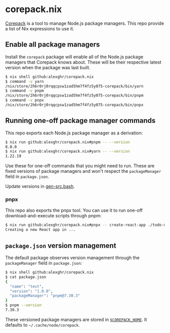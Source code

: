 # corepack.nix

[Corepack] is a tool to manage Node.js package managers. This repo provide a list of Nix expressions to use it.

## Enable all package managers

Install the `corepack` package will enable all of the Node.js package managers that Corepack knows about. These will be their respective latest version when the package was last built.

```bash
$ nix shell github:alexghr/corepack.nix
$ command -v yarn
/nix/store/2h6r0rj0rqqcpsw1zad5hm7f4fz5y075-corepack/bin/yarn
$ command -v pnpm
/nix/store/2h6r0rj0rqqcpsw1zad5hm7f4fz5y075-corepack/bin/pnpm
$ command -v pnpx
/nix/store/2h6r0rj0rqqcpsw1zad5hm7f4fz5y075-corepack/bin/pnpx
```

## Running one-off package manager commands

This repo exports each Node.js package manager as a derivation:

```bash
$ nix run github:alexghr/corepack.nix#pnpm -- --version
8.0.0
$ nix run github:alexghr/corepack.nix#yarn -- --version
1.22.19
```

Use these for one-off commands that you might need to run. These are fixed
versions of package managers and won't respect the `packageManager` field in
`package.json`.

Update versions in [gen-src.bash](./gen-src.bash).

### pnpx

This repo also exports the pnpx tool. You can use it to run one-off download-and-execute scripts through pnpm:

```bash
$ nix run github:alexghr/corepack.nix#pnpx -- create-react-app ./todo-mvc
Creating a new React app in ...
```

## `package.json` version management

The default package observes version management through the `packageManager`
field in `package.json`:

```bash
$ nix shell github:alexghr/corepack.nix
$ cat package.json
{
  "name": "test",
  "version": "1.0.0",
  "packageManager": "pnpm@7.30.3"
}
$ pnpm --version
7.30.3
```

These versioned package managers are stored in [`$COREPACK_HOME`](https://github.com/nodejs/corepack#environment-variables).
It defaults to `~/.cache/node/corepack`.

[Corepack]: https://nodejs.org/api/corepack.html

